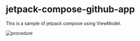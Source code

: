 # jetpack-compose-github-app
This is a sample of jetpack compose using ViewModel.


![procedure](https://user-images.githubusercontent.com/749051/67614544-ec9adc00-f7f9-11e9-9e0e-31da2a240b9f.gif)

